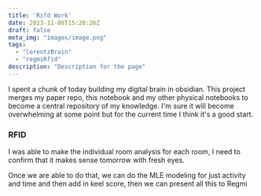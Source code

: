 ```yaml
---
title: 'Rifd Work'
date: 2023-11-08T15:20:26Z
draft: false
meta_img: "images/image.png"
tags:
  - "lorentzBrain"
  - "regmiRfid"
description: "Description for the page"
---
```


I spent a chunk of today building my digital brain in obsidian. This project merges my paper repo, this notebook and my other physical notebooks to become a central repository of my knowledge. I'm sure it will become overwhelming at some point but for the current time I think it's a good start.

### RFID

I was able to make the individual room analysis for each room, I need to confirm that it makes sense tomorrow with fresh eyes.

Once we are able to do that, we can do the MLE modeling for just activity and time and then add in keel score, then we can present all this to Regmi 